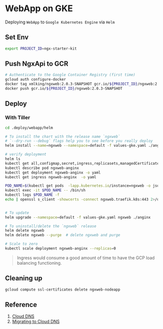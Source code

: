 # WebApp on GKE

Deploying `WebApp` to `Google Kubernetes Engine` via `Helm`

## Set Env
```bash
export PROJECT_ID=ngx-starter-kit
```

## Push NgxApi to GCR
```bash
# Authenticate to the Google Container Registry (first time)
gcloud auth configure-docker
docker tag xmlking/ngxweb:2.0.3-SNAPSHOT gcr.io/${PROJECT_ID}/ngxweb:2.0.3-SNAPSHOT
docker push gcr.io/${PROJECT_ID}/ngxweb:2.0.3-SNAPSHOT
```

## Deploy

### With Tiller 

```bash
cd .deploy/webapp/helm

# To install the chart with the release name `ngxweb`
# `--dry-run --debug` flags help you to see before you really deploy
helm install --name=ngxweb --namespace=default -f values-gke.yaml ./anginx

# verify deployment
helm ls
kubectl get all,configmap,secret,ingress,replicasets,managedCertificate -lapp.kubernetes.io/instance=ngxweb
kubectl describe pod ngxweb-anginx
kubectl get deployment ngxweb-anginx -o yaml
kubectl get ingress ngxweb-anginx  -o yaml

POD_NAME=$(kubectl get pods  -lapp.kubernetes.io/instance=ngxweb -o jsonpath='{.items[0].metadata.name}')
kubectl exec -it $POD_NAME -- /bin/sh
kubectl logs $POD_NAME -f
echo | openssl s_client -showcerts -connect ngxweb.traefik.k8s:443 2>/dev/null
 

# To update 
helm upgrade --namespace=default -f values-gke.yaml ngxweb ./anginx

# To uninstall/delete the `ngxweb` release
helm delete ngxweb
helm delete ngxweb --purge  # delete ngxweb and purge

# Scale to zero
kubectl scale deployment ngxweb-anginx --replicas=0
```

> Ingress would consume a good amount of time to have the GCP load balancing functioning.

## Cleaning up
```bash
gcloud compute ssl-certificates delete ngxweb-nodeapp
```

## Reference
1. [Cloud DNS](https://cloud.google.com/dns/records/)
1. [Migrating to Cloud DNS](https://cloud.google.com/dns/docs/migrating)
